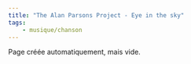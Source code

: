```yaml
---
title: "The Alan Parsons Project - Eye in the sky"
tags:
    - musique/chanson
---
```


Page créée automatiquement, mais vide.
